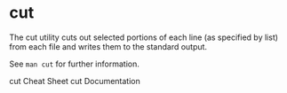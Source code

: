 # cut

The cut utility cuts out selected portions of each line (as specified by list) from each file and writes them to the standard output.

See `man cut` for further information.

<BadgeLink badgeText='Cheat Sheet' colorScheme='blue' href='https://bencane.com/2012/10/22/cheat-sheet-cutting-text-with-cut/'>cut Cheat Sheet</BadgeLink>
<BadgeLink badgeText='Documentation' colorScheme='blue' href='https://man7.org/linux/man-pages/man1/cut.1.html'>cut Documentation</BadgeLink>
